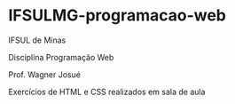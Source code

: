 # IFSULMG-programacao-web
IFSUL de Minas

Disciplina Programação Web

Prof. Wagner Josué

Exercícios de HTML e CSS realizados em sala de aula
